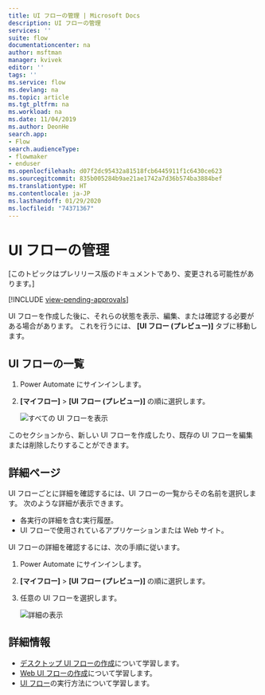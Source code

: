 ```yaml
---
title: UI フローの管理 | Microsoft Docs
description: UI フローの管理
services: ''
suite: flow
documentationcenter: na
author: msftman
manager: kvivek
editor: ''
tags: ''
ms.service: flow
ms.devlang: na
ms.topic: article
ms.tgt_pltfrm: na
ms.workload: na
ms.date: 11/04/2019
ms.author: DeonHe
search.app:
- Flow
search.audienceType:
- flowmaker
- enduser
ms.openlocfilehash: d07f2dc95432a81518fcb6445911f1c6430ce623
ms.sourcegitcommit: 835b005284b9ae21ae1742a7d36b574ba3884bef
ms.translationtype: HT
ms.contentlocale: ja-JP
ms.lasthandoff: 01/29/2020
ms.locfileid: "74371367"
---
```

# <a name="manage-ui-flows"></a>UI フローの管理

[このトピックはプレリリース版のドキュメントであり、変更される可能性があります。]

[!INCLUDE [view-pending-approvals](../includes/cc-rebrand.md)]

UI フローを作成した後に、それらの状態を表示、編集、または確認する必要がある場合があります。 これを行うには、 **[UI フロー (プレビュー)]** タブに移動します。

## <a name="list-of-ui-flows"></a>UI フローの一覧

1. Power Automate にサインインします。
1. **[マイフロー]**  >  **[UI フロー (プレビュー)]** の順に選択します。

   ![すべての UI フローを表示](../media/manage-ui-flows/view-all.png "すべての UI フローを表示")

このセクションから、新しい UI フローを作成したり、既存の UI フローを編集または削除したりすることができます。

## <a name="details-page"></a>詳細ページ

UI フローごとに詳細を確認するには、UI フローの一覧からその名前を選択します。 次のような詳細が表示できます。

-   各実行の詳細を含む実行履歴。
-   UI フローで使用されているアプリケーションまたは Web サイト。

UI フローの詳細を確認するには、次の手順に従います。

1. Power Automate にサインインします。
1. **[マイフロー]**  >  **[UI フロー (プレビュー)]** の順に選択します。
1. 任意の UI フローを選択します。

   ![詳細の表示](../media/manage-ui-flows/view-details.png "詳細の表示")

## <a name="learn-more"></a>詳細情報

- [デスクトップ UI フローの作成](create-desktop.md)について学習します。
- [Web UI フローの作成](create-web.md)について学習します。
- [UI フロー](run-ui-flow.md)の実行方法について学習します。
